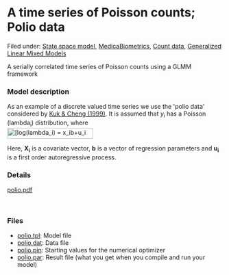 #  A time series of Poisson counts; Polio data

Filed under:  [State space model][1], [MedicaBiometrics][2], [Count data][3], [Generalized Linear Mixed Models][10]

A serially correlated time series of Poisson counts using a GLMM framework

### **Model description**
As an example of a discrete valued time series we use the 'polio data' considered by [Kuk & Cheng (1999)][4]. It is assumed that _y<sub>i</sub>_ has a Poisson (lambda<sub>i</sub>) distribution, where 
<br/>
<img src="http://latex2png.com/output//latex_654cff27be7505f1ee7fcd17d114e389.png" alt="[log(lambda_i) = x_ib+u_i" width="200" height="25">



Here, **X<sub>i</sub>** is a covariate vector, **b** is a vector of regression parameters and **u<sub>i</sub>** is a first order autoregressive process.



### Details   
[polio.pdf][5]

 

### Files
* [polio.tpl][6]: Model file
* [polio.dat][7]: Data file
* [polio.pin][8]: Starting values for the numerical optimizer  
* [polio.par][9]: Result file (what you get when you compile and run your model)  

 

[1]: ./../../../state-space-models
[2]: ./../../../by-field-of-application/medical-biometrics
[3]: ./../../../glmm-generalized-linear-mixed-models/count-data/
[4]: .citations.html#kuk:chen:1999
[5]: polio.pdf
[6]: polio.tpl
[7]: polio.dat
[8]: polio.pin
[9]: polio.par
[10]: ./../../
